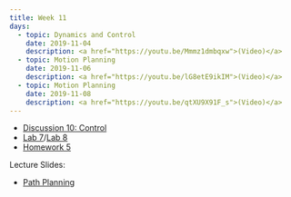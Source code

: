 ```yaml
---
title: Week 11
days:
  - topic: Dynamics and Control
    date: 2019-11-04
    description: <a href="https://youtu.be/Mmmz1dmbqxw">(Video)</a>
  - topic: Motion Planning
    date: 2019-11-06
    description: <a href="https://youtu.be/lG8etE9ikIM">(Video)</a>
  - topic: Motion Planning
    date: 2019-11-08
    description: <a href="https://youtu.be/qtXU9X91F_s">(Video)</a>
---
```


- [Discussion 10: Control](../assets/discussions/D10___Control.pdf)
- [Lab 7](../assets/labs/lab7.zip)/[Lab 8](../assets/labs/lab8.zip)
- [Homework 5](../assets/hw/HW5-fall2019.pdf)

Lecture Slides:
- [Path Planning](../assets/lectures/Motion-Planning.pdf)